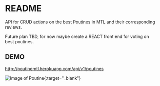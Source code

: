 # README

API for CRUD actions on the best Poutines in MTL and their corresponding reviews.

Future plan TBD, for now maybe create a REACT front end for voting on best poutines.

## DEMO ##
http://poutinemtl.herokuapp.com/api/v1/poutines

![Image of Poutine](https://res.cloudinary.com/dppe5cx49/image/upload/v1600891403/cover_yhduki.jpg){:target="_blank"}
